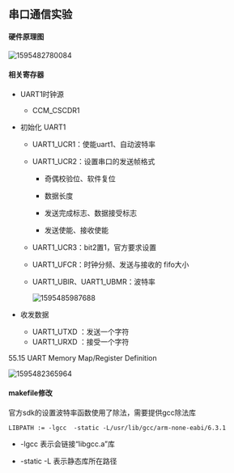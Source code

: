 ## 串口通信实验

#### 硬件原理图

![1595482780084](C:\Users\admin\AppData\Roaming\Typora\typora-user-images\1595482780084.png)

#### 相关寄存器

- UART1时钟源

  - CCM_CSCDR1

- 初始化 UART1

  -  UART1_UCR1：使能uart1、自动波特率

  - UART1_UCR2：设置串口的发送帧格式

    - 奇偶校验位、软件复位
    - 数据长度

    - 发送完成标志、数据接受标志
    - 发送使能、接收使能

  - UART1_UCR3：bit2置1，官方要求设置

  - UART1_UFCR：时钟分频、发送与接收的 fifo大小

  - UART1_UBIR、UART1_UBMR：波特率

    ![1595485987688](C:\Users\admin\AppData\Roaming\Typora\typora-user-images\1595485987688.png)

- 收发数据
  - UART1_UTXD ：发送一个字符
  - UART1_URXD ：接受一个字符

55.15 UART Memory Map/Register Definition 

![1595482365964](C:\Users\admin\AppData\Roaming\Typora\typora-user-images\1595482365964.png)

#### makefile修改

官方sdk的设置波特率函数使用了除法，需要提供gcc除法库

```
LIBPATH := -lgcc  -static -L/usr/lib/gcc/arm-none-eabi/6.3.1
```

- -lgcc 表示会链接“libgcc.a”库

- -static -L 表示静态库所在路径